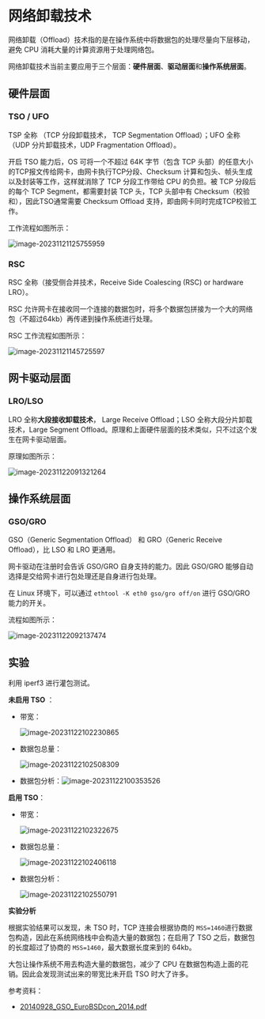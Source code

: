 # 网络卸载技术

网络卸载（Offload）技术指的是在操作系统中将数据包的处理尽量向下层移动，避免 CPU 消耗大量的计算资源用于处理网络包。

网络卸载技术当前主要应用于三个层面：**硬件层面**、**驱动层面**和**操作系统层面**。

## 硬件层面

### TSO / UFO

TSP 全称 （TCP 分段卸载技术， TCP Segmentation Offload）；UFO 全称（UDP 分片卸载技术，UDP Fragmentation Offload）。

开启 TSO 能力后，OS 可将一个不超过 64K 字节（包含 TCP 头部）的任意大小的TCP报文传给网卡，由网卡执行TCP分段、Checksum 计算和包头、帧头生成以及封装等工作，这样就消除了 TCP 分段工作带给 CPU 的负担。被 TCP 分段后的每个 TCP Segment，都需要封装 TCP 头，TCP 头部中有 Checksum（校验和），因此TSO通常需要 Checksum Offload 支持，即由网卡同时完成TCP校验工作。

工作流程如图所示：

![image-20231121125755959](http://blog-img-figure.oss-cn-chengdu.aliyuncs.com/img/2023/11/21/20231121-125801.png)



### RSC

RSC 全称（接受侧合并技术，Receive Side Coalescing (RSC)    or hardware LRO）。

RSC 允许网卡在接收同一个连接的数据包时，将多个数据包拼接为一个大的网络包（不超过64kb）再传递到操作系统进行处理。

RSC 工作流程如图所示：

![image-20231121145725597](http://blog-img-figure.oss-cn-chengdu.aliyuncs.com/img/2023/11/21/20231121-145728.png)



## 网卡驱动层面

### LRO/LSO

LRO 全称**大段接收卸载技术**， Large Receive Offload；LSO 全称大段分片卸载技术，Large Segment Offload。原理和上面硬件层面的技术类似，只不过这个发生在网卡驱动层面。

原理如图所示：

![image-20231122091321264](http://blog-img-figure.oss-cn-chengdu.aliyuncs.com/img/2023/11/22/20231122-091327.png)

## 操作系统层面

### GSO/GRO

GSO（Generic Segmentation Offload） 和 GRO（Generic Receive Offload），比 LSO 和 LRO 更通用。

网卡驱动在注册时会告诉 GSO/GRO 自身支持的能力。因此 GSO/GRO 能够自动选择是交给网卡进行包处理还是自身进行包处理。

在 Linux 环境下，可以通过 `ethtool -K eth0 gso/gro off/on` 进行 GSO/GRO 能力的开关。

流程如图所示：

![image-20231122092137474](http://blog-img-figure.oss-cn-chengdu.aliyuncs.com/img/2023/11/22/20231122-092138.png)

## 实验

利用 iperf3 进行灌包测试。

**未启用 TSO** ：

- 带宽：

  ![image-20231122102230865](http://blog-img-figure.oss-cn-chengdu.aliyuncs.com/img/2023/11/22/20231122-102231.png)

- 数据包总量：

  ![image-20231122102508309](http://blog-img-figure.oss-cn-chengdu.aliyuncs.com/img/2023/11/22/20231122-102509.png)

- 数据包分析：![image-20231122100353526](http://blog-img-figure.oss-cn-chengdu.aliyuncs.com/img/2023/11/22/20231122-100401.png)



**启用 TSO**：

- 带宽：

  ![image-20231122102322675](http://blog-img-figure.oss-cn-chengdu.aliyuncs.com/img/2023/11/22/20231122-102323.png)

- 数据包总量：

  ![image-20231122102406118](http://blog-img-figure.oss-cn-chengdu.aliyuncs.com/img/2023/11/22/20231122-102407.png)

- 数据包分析：

  ![image-20231122102550791](http://blog-img-figure.oss-cn-chengdu.aliyuncs.com/img/2023/11/22/20231122-102552.png)



**实验分析**

根据实验结果可以发现，未 TSO 时，TCP 连接会根据协商的 `MSS=1460`进行数据包构造，因此在系统网络栈中会构造大量的数据包；在启用了 TSO 之后，数据包的长度超过了协商的 `MSS=1460`，最大数据长度来到的 64kb。

大包让操作系统不用去构造大量的数据包，减少了 CPU 在数据包构造上面的花销。因此会发现测试出来的带宽比未开启 TSO 时大了许多。



参考资料：

- [20140928_GSO_EuroBSDcon_2014.pdf](https://blog-img-figure.oss-cn-chengdu.aliyuncs.com/img/20140928_GSO_EuroBSDcon_2014.pdf)
